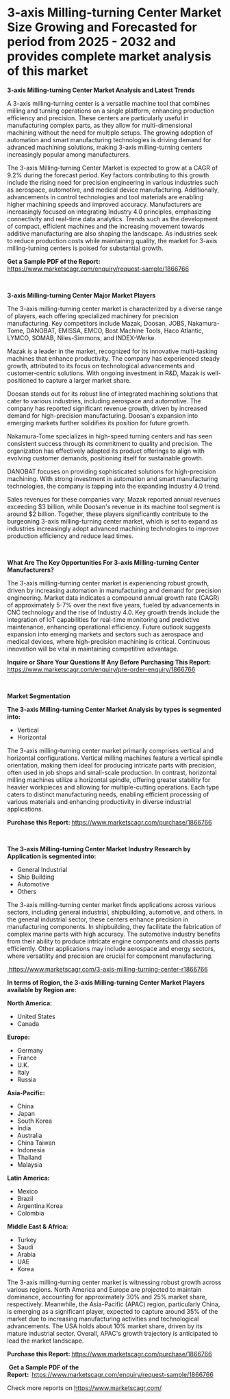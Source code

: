<p><h1>3-axis Milling-turning Center Market Size Growing and Forecasted for period from 2025 - 2032 and provides complete market analysis of this market</h1></p><p><strong>3-axis Milling-turning Center Market Analysis and Latest Trends</strong></p>
<p><p>A 3-axis milling-turning center is a versatile machine tool that combines milling and turning operations on a single platform, enhancing production efficiency and precision. These centers are particularly useful in manufacturing complex parts, as they allow for multi-dimensional machining without the need for multiple setups. The growing adoption of automation and smart manufacturing technologies is driving demand for advanced machining solutions, making 3-axis milling-turning centers increasingly popular among manufacturers.</p><p>The 3-axis Milling-turning Center Market is expected to grow at a CAGR of 9.2% during the forecast period. Key factors contributing to this growth include the rising need for precision engineering in various industries such as aerospace, automotive, and medical device manufacturing. Additionally, advancements in control technologies and tool materials are enabling higher machining speeds and improved accuracy. Manufacturers are increasingly focused on integrating Industry 4.0 principles, emphasizing connectivity and real-time data analytics. Trends such as the development of compact, efficient machines and the increasing movement towards additive manufacturing are also shaping the landscape. As industries seek to reduce production costs while maintaining quality, the market for 3-axis milling-turning centers is poised for substantial growth.</p></p>
<p><strong>Get a Sample PDF of the Report:&nbsp;</strong> <a href="https://www.marketscagr.com/enquiry/request-sample/1866766?utm_campaign=1902&utm_medium=2&utm_source=Github&utm_content=ia&utm_term=28022025&utm_id=3-axis-milling-turning-center">https://www.marketscagr.com/enquiry/request-sample/1866766</a></p>
<p>&nbsp;</p>
<p><strong>3-axis Milling-turning Center Major Market Players</strong></p>
<p><p>The 3-axis milling-turning center market is characterized by a diverse range of players, each offering specialized machinery for precision manufacturing. Key competitors include Mazak, Doosan, JOBS, Nakamura-Tome, DANOBAT, EMISSA, EMCO, Bost Machine Tools, Haco Atlantic, LYMCO, SOMAB, Niles-Simmons, and INDEX-Werke.</p><p>Mazak is a leader in the market, recognized for its innovative multi-tasking machines that enhance productivity. The company has experienced steady growth, attributed to its focus on technological advancements and customer-centric solutions. With ongoing investment in R&D, Mazak is well-positioned to capture a larger market share.</p><p>Doosan stands out for its robust line of integrated machining solutions that cater to various industries, including aerospace and automotive. The company has reported significant revenue growth, driven by increased demand for high-precision manufacturing. Doosan's expansion into emerging markets further solidifies its position for future growth.</p><p>Nakamura-Tome specializes in high-speed turning centers and has seen consistent success through its commitment to quality and precision. The organization has effectively adapted its product offerings to align with evolving customer demands, positioning itself for sustainable growth.</p><p>DANOBAT focuses on providing sophisticated solutions for high-precision machining. With strong investment in automation and smart manufacturing technologies, the company is tapping into the expanding Industry 4.0 trend.</p><p>Sales revenues for these companies vary: Mazak reported annual revenues exceeding $3 billion, while Doosan's revenue in its machine tool segment is around $2 billion. Together, these players significantly contribute to the burgeoning 3-axis milling-turning center market, which is set to expand as industries increasingly adopt advanced machining technologies to improve production efficiency and reduce lead times.</p></p>
<p>&nbsp;</p>
<p><strong>What Are The Key Opportunities For 3-axis Milling-turning Center Manufacturers?</strong></p>
<p><p>The 3-axis milling-turning center market is experiencing robust growth, driven by increasing automation in manufacturing and demand for precision engineering. Market data indicates a compound annual growth rate (CAGR) of approximately 5-7% over the next five years, fueled by advancements in CNC technology and the rise of Industry 4.0. Key growth trends include the integration of IoT capabilities for real-time monitoring and predictive maintenance, enhancing operational efficiency. Future outlook suggests expansion into emerging markets and sectors such as aerospace and medical devices, where high-precision machining is critical. Continuous innovation will be vital in maintaining competitive advantage.</p></p>
<p><strong>Inquire or Share Your Questions If Any Before Purchasing This Report:</strong> <a href="https://www.marketscagr.com/enquiry/pre-order-enquiry/1866766?utm_campaign=1902&utm_medium=2&utm_source=Github&utm_content=ia&utm_term=28022025&utm_id=3-axis-milling-turning-center">https://www.marketscagr.com/enquiry/pre-order-enquiry/1866766</a></p>
<p>&nbsp;</p>
<p><strong>Market Segmentation</strong></p>
<p><strong>The 3-axis Milling-turning Center Market Analysis by types is segmented into:</strong></p>
<p><ul><li>Vertical</li><li>Horizontal</li></ul></p>
<p><p>The 3-axis milling-turning center market primarily comprises vertical and horizontal configurations. Vertical milling machines feature a vertical spindle orientation, making them ideal for producing intricate parts with precision, often used in job shops and small-scale production. In contrast, horizontal milling machines utilize a horizontal spindle, offering greater stability for heavier workpieces and allowing for multiple-cutting operations. Each type caters to distinct manufacturing needs, enabling efficient processing of various materials and enhancing productivity in diverse industrial applications.</p></p>
<p><strong>Purchase this Report:&nbsp;</strong><a href="https://www.marketscagr.com/purchase/1866766?utm_campaign=1902&utm_medium=2&utm_source=Github&utm_content=ia&utm_term=28022025&utm_id=3-axis-milling-turning-center">https://www.marketscagr.com/purchase/1866766</a></p>
<p>&nbsp;</p>
<p><strong>The 3-axis Milling-turning Center Market Industry Research by Application is segmented into:</strong></p>
<p><ul><li>General Industrial</li><li>Ship Building</li><li>Automotive</li><li>Others</li></ul></p>
<p><p>The 3-axis milling-turning center market finds applications across various sectors, including general industrial, shipbuilding, automotive, and others. In the general industrial sector, these centers enhance precision in manufacturing components. In shipbuilding, they facilitate the fabrication of complex marine parts with high accuracy. The automotive industry benefits from their ability to produce intricate engine components and chassis parts efficiently. Other applications may include aerospace and energy sectors, where versatility and precision are crucial for component manufacturing.</p></p>
<p><a href="https://www.marketscagr.com/3-axis-milling-turning-center-r1866766?utm_campaign=1902&utm_medium=2&utm_source=Github&utm_content=ia&utm_term=28022025&utm_id=3-axis-milling-turning-center">&nbsp;https://www.marketscagr.com/3-axis-milling-turning-center-r1866766</a></p>
<p><strong>In terms of Region, the 3-axis Milling-turning Center Market Players available by Region are:</strong></p>
<p>
    <p> <strong> North America: </strong>
        <ul>
            <li>United States</li>
            <li>Canada</li>
        </ul>
        </p> 
    <p> <strong> Europe: </strong>
        <ul>
            <li>Germany</li>
            <li>France</li>
            <li>U.K.</li>
            <li>Italy</li>
            <li>Russia</li>
        </ul>
        </p> 
    <p> <strong> Asia-Pacific: </strong>
        <ul>
            <li>China</li>
            <li>Japan</li>
            <li>South Korea</li>
            <li>India</li>
            <li>Australia</li>
            <li>China Taiwan</li>
            <li>Indonesia</li>
            <li>Thailand</li>
            <li>Malaysia</li>
        </ul>
        </p> 
    <p> <strong> Latin America: </strong>
        <ul>
            <li>Mexico</li>
            <li>Brazil</li>
            <li>Argentina Korea</li>
            <li>Colombia</li>
        </ul>
        </p> 
    <p> <strong> Middle East & Africa: </strong>
        <ul>
            <li>Turkey</li>
            <li>Saudi</li>
            <li>Arabia</li>
            <li>UAE</li>
            <li>Korea</li>
        </ul>
    </p>
    </p>
<p><p>The 3-axis milling-turning center market is witnessing robust growth across various regions. North America and Europe are projected to maintain dominance, accounting for approximately 30% and 25% market share, respectively. Meanwhile, the Asia-Pacific (APAC) region, particularly China, is emerging as a significant player, expected to capture around 35% of the market due to increasing manufacturing activities and technological advancements. The USA holds about 10% market share, driven by its mature industrial sector. Overall, APAC's growth trajectory is anticipated to lead the market landscape.</p></p>
<p><strong>Purchase this Report: </strong><a href="https://www.marketscagr.com/purchase/1866766?utm_campaign=1902&utm_medium=2&utm_source=Github&utm_content=ia&utm_term=28022025&utm_id=3-axis-milling-turning-center">https://www.marketscagr.com/purchase/1866766</a></p>
<p>&nbsp;<strong>Get a Sample PDF of the Report:&nbsp;&nbsp;</strong><a href="https://www.marketscagr.com/enquiry/request-sample/1866766?utm_campaign=1902&utm_medium=2&utm_source=Github&utm_content=ia&utm_term=28022025&utm_id=3-axis-milling-turning-center">https://www.marketscagr.com/enquiry/request-sample/1866766</a></p>
<p><strong></strong></p>
<p>Check more reports on <a href="https://www.marketscagr.com/?utm_campaign=1902&utm_medium=2&utm_source=Github&utm_content=ia&utm_term=28022025&utm_id=3-axis-milling-turning-center">https://www.marketscagr.com/</a></p>
